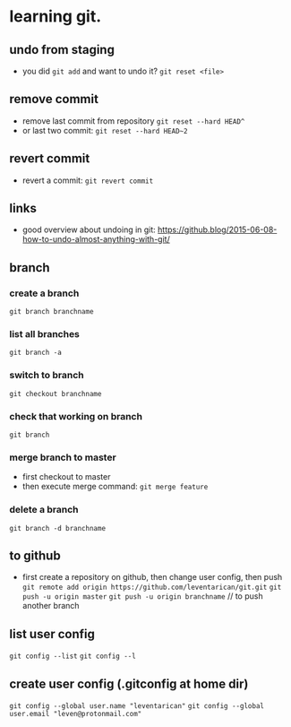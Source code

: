 # learning git.

## undo from staging
* you did ```git add``` and want to undo it?
`git reset <file>`
## remove commit
* remove last commit from repository
`git reset --hard HEAD^`
* or last two commit: `git reset --hard HEAD~2`
## revert commit
* revert a commit: `git revert commit`

## links
* good overview about undoing in git: https://github.blog/2015-06-08-how-to-undo-almost-anything-with-git/

## branch
### create a branch
`git branch branchname`

### list all branches
`git branch -a`

### switch to branch
`git checkout branchname`

### check that working on branch
`git branch`

### merge branch to master
* first checkout to master
* then execute merge command: `git merge feature`

### delete a branch
`git branch -d branchname`

## to github
* first create a repository on github, then change user config, then push
`git remote add origin https://github.com/leventarican/git.git`
`git push -u origin master`
`git push -u origin branchname` // to push another branch

## list user config
`git config --list`
`git config --l`

## create user config (.gitconfig at home dir)
`git config --global user.name "leventarican"`
`git config --global user.email "leven@protonmail.com"`

